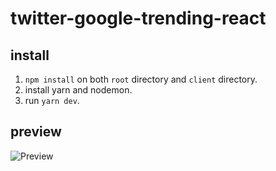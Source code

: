 # twitter-google-trending-react

## install

1. `npm install` on both `root` directory and `client` directory.
2. install yarn and nodemon.
3. run `yarn dev`.

## preview
![Preview](https://thumbs.gfycat.com/BruisedWelcomeBlackwidowspider-size_restricted.gif)
